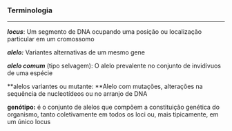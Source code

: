 ### Terminologia

---

_**locus**_: Um segmento de DNA ocupando uma posição ou localização particular em um cromossomo

_**alelo:**_ Variantes alternativas de um mesmo gene

_**alelo comum**_ \(tipo selvagem\): O alelo prevalente no conjunto de invidívuos de uma espécie

**alelos variantes ou mutante: **Alelo com mutações, alterações na sequência de nucleotídeos ou no arranjo de DNA

**genótipo:** é o conjunto de alelos que compõem a constituição genética do organismo, tanto coletivamente em todos os loci ou, mais tipicamente, em um único locus


